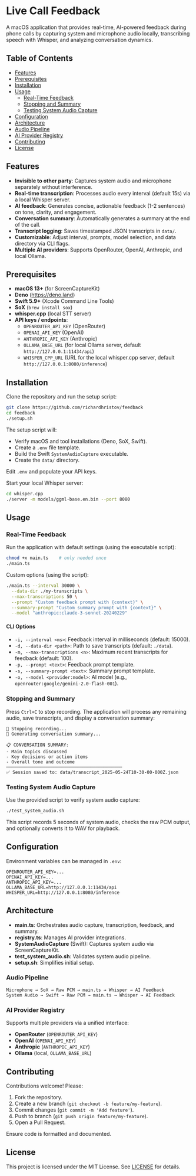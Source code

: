 # Live Call Feedback

A macOS application that provides real-time, AI-powered feedback during phone calls by capturing system and microphone audio locally, transcribing speech with Whisper, and analyzing conversation dynamics.

## Table of Contents

- [Features](#features)
- [Prerequisites](#prerequisites)
- [Installation](#installation)
- [Usage](#usage)
  - [Real-Time Feedback](#real-time-feedback)
  - [Stopping and Summary](#stopping-and-summary)
  - [Testing System Audio Capture](#testing-system-audio-capture)
- [Configuration](#configuration)
- [Architecture](#architecture)
- [Audio Pipeline](#audio-pipeline)
- [AI Provider Registry](#ai-provider-registry)
- [Contributing](#contributing)
- [License](#license)

## Features

- **Invisible to other party**: Captures system audio and microphone separately without interference.
- **Real-time transcription**: Processes audio every interval (default 15s) via a local Whisper server.
- **AI feedback**: Generates concise, actionable feedback (1-2 sentences) on tone, clarity, and engagement.
- **Conversation summary**: Automatically generates a summary at the end of the call.
- **Transcript logging**: Saves timestamped JSON transcripts in `data/`.
- **Customizable**: Adjust interval, prompts, model selection, and data directory via CLI flags.
- **Multiple AI providers**: Supports OpenRouter, OpenAI, Anthropic, and local Ollama.

## Prerequisites

- **macOS 13+** (for ScreenCaptureKit)
- **Deno** (https://deno.land)
- **Swift 5.9+** (Xcode Command Line Tools)
- **SoX** (`brew install sox`)
- **whisper.cpp** (local STT server)
- **API keys / endpoints**:
  - `OPENROUTER_API_KEY` (OpenRouter)
  - `OPENAI_API_KEY` (OpenAI)
  - `ANTHROPIC_API_KEY` (Anthropic)
  - `OLLAMA_BASE_URL` (for local Ollama server, default `http://127.0.0.1:11434/api`)
  - `WHISPER_CPP_URL` (URL for the local whisper.cpp server, default `http://127.0.0.1:8080/inference`)

## Installation

Clone the repository and run the setup script:

```bash
git clone https://github.com/richardhristov/feedback
cd feedback
./setup.sh
```

The setup script will:

- Verify macOS and tool installations (Deno, SoX, Swift).
- Create a `.env` file template.
- Build the Swift `SystemAudioCapture` executable.
- Create the `data/` directory.

Edit `.env` and populate your API keys.

Start your local Whisper server:

```bash
cd whisper.cpp
./server -m models/ggml-base.en.bin --port 8080
```

## Usage

### Real-Time Feedback

Run the application with default settings (using the executable script):

```bash
chmod +x main.ts    # only needed once
./main.ts
```

Custom options (using the script):

```bash
./main.ts --interval 30000 \
  --data-dir ./my-transcripts \
  --max-transcriptions 50 \
  --prompt "Custom feedback prompt with {context}" \
  --summary-prompt "Custom summary prompt with {context}" \
  --model "anthropic:claude-3-sonnet-20240229"
```

#### CLI Options

- `-i, --interval <ms>`: Feedback interval in milliseconds (default: 15000).
- `-d, --data-dir <path>`: Path to save transcripts (default: `./data`).
- `-m, --max-transcriptions <n>`: Maximum recent transcripts for feedback (default: 100).
- `-p, --prompt <text>`: Feedback prompt template.
- `-s, --summary-prompt <text>`: Summary prompt template.
- `-o, --model <provider:model>`: AI model (e.g., `openrouter:google/gemini-2.0-flash-001`).

### Stopping and Summary

Press `Ctrl+C` to stop recording. The application will process any remaining audio, save transcripts, and display a conversation summary:

```
🛑 Stopping recording...
📝 Generating conversation summary...

📋 CONVERSATION SUMMARY:
- Main topics discussed
- Key decisions or action items
- Overall tone and outcome
────────────────────────────────────────────
✅ Session saved to: data/transcript_2025-05-24T10-30-00-000Z.json
```

### Testing System Audio Capture

Use the provided script to verify system audio capture:

```bash
./test_system_audio.sh
```

This script records 5 seconds of system audio, checks the raw PCM output, and optionally converts it to WAV for playback.

## Configuration

Environment variables can be managed in `.env`:

```env
OPENROUTER_API_KEY=...
OPENAI_API_KEY=...
ANTHROPIC_API_KEY=...
OLLAMA_BASE_URL=http://127.0.0.1:11434/api
WHISPER_URL=http://127.0.0.1:8080/inference
```

## Architecture

- **main.ts**: Orchestrates audio capture, transcription, feedback, and summary.
- **registry.ts**: Manages AI provider integrations.
- **SystemAudioCapture** (Swift): Captures system audio via ScreenCaptureKit.
- **test_system_audio.sh**: Validates system audio pipeline.
- **setup.sh**: Simplifies initial setup.

### Audio Pipeline

```
Microphone → SoX → Raw PCM → main.ts → Whisper → AI Feedback
System Audio → Swift → Raw PCM → main.ts → Whisper → AI Feedback
```

### AI Provider Registry

Supports multiple providers via a unified interface:

- **OpenRouter** (`OPENROUTER_API_KEY`)
- **OpenAI** (`OPENAI_API_KEY`)
- **Anthropic** (`ANTHROPIC_API_KEY`)
- **Ollama** (local, `OLLAMA_BASE_URL`)

## Contributing

Contributions welcome! Please:

1. Fork the repository.
2. Create a new branch (`git checkout -b feature/my-feature`).
3. Commit changes (`git commit -m 'Add feature'`).
4. Push to branch (`git push origin feature/my-feature`).
5. Open a Pull Request.

Ensure code is formatted and documented.

## License

This project is licensed under the MIT License. See [LICENSE](LICENSE) for details. 